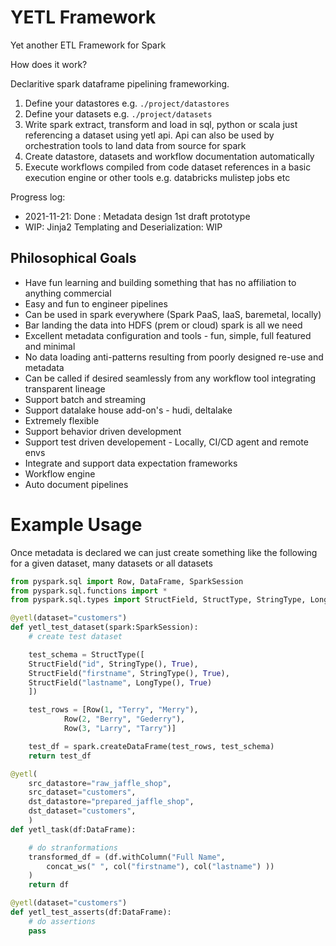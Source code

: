 # YETL Framework

Yet another ETL Framework for Spark


How does it work?

Declaritive spark dataframe pipelining frameworking.

1. Define your datastores e.g. `./project/datastores`
2. Define your datasets e.g. `./project/datasets`
3. Write spark extract, transform and load in sql, python or scala just referencing a dataset using yetl api. Api can also be used by orchestration tools to land data from source for spark
4. Create datastore, datasets and workflow documentation automatically
5. Execute workflows compiled from code dataset references in a basic execution engine or other tools e.g. databricks mulistep jobs etc

Progress log:

* 2021-11-21: Done : Metadata design 1st draft prototype
* WIP: Jinja2 Templating and Deserialization: WIP

## Philosophical Goals

- Have fun learning and building something that has no affiliation to anything commercial
- Easy and fun to engineer pipelines
- Can be used in spark everywhere (Spark PaaS, IaaS, baremetal, locally)
- Bar landing the data into HDFS (prem or cloud) spark is all we need
- Excellent metadata configuration and tools - fun, simple, full featured and minimal
- No data loading anti-patterns resulting from poorly designed re-use and metadata
- Can be called if desired seamlessly from any workflow tool integrating transparent lineage
- Support batch and streaming
- Support datalake house add-on's - hudi, deltalake
- Extremely flexible
- Support behavior driven development
- Support test driven developement - Locally, CI/CD agent and remote envs
- Integrate and support data expectation frameworks
- Workflow engine
- Auto document pipelines

# Example Usage

Once metadata is declared we can just create something like the following for a given dataset, many datasets or all datasets

```python
from pyspark.sql import Row, DataFrame, SparkSession
from pyspark.sql.functions import *
from pyspark.sql.types import StructField, StructType, StringType, LongType

@yetl(dataset="customers")
def yetl_test_dataset(spark:SparkSession):
    # create test dataset

    test_schema = StructType([
    StructField("id", StringType(), True),
    StructField("firstname", StringType(), True),
    StructField("lastname", LongType(), True)
    ])

    test_rows = [Row(1, "Terry", "Merry"), 
            Row(2, "Berry", "Gederry"), 
            Row(3, "Larry", "Tarry")]

    test_df = spark.createDataFrame(test_rows, test_schema)
    return test_df

@yetl(
    src_datastore="raw_jaffle_shop",
    src_dataset="customers",
    dst_datastore="prepared_jaffle_shop",
    dst_dataset="customers",
    )
def yetl_task(df:DataFrame):

    # do stranformations
    transformed_df = (df.withColumn("Full Name", 
        concat_ws(" ", col("firstname"), col("lastname") ))
    )
    return df

@yetl(dataset="customers")
def yetl_test_asserts(df:DataFrame):
    # do assertions
    pass
```